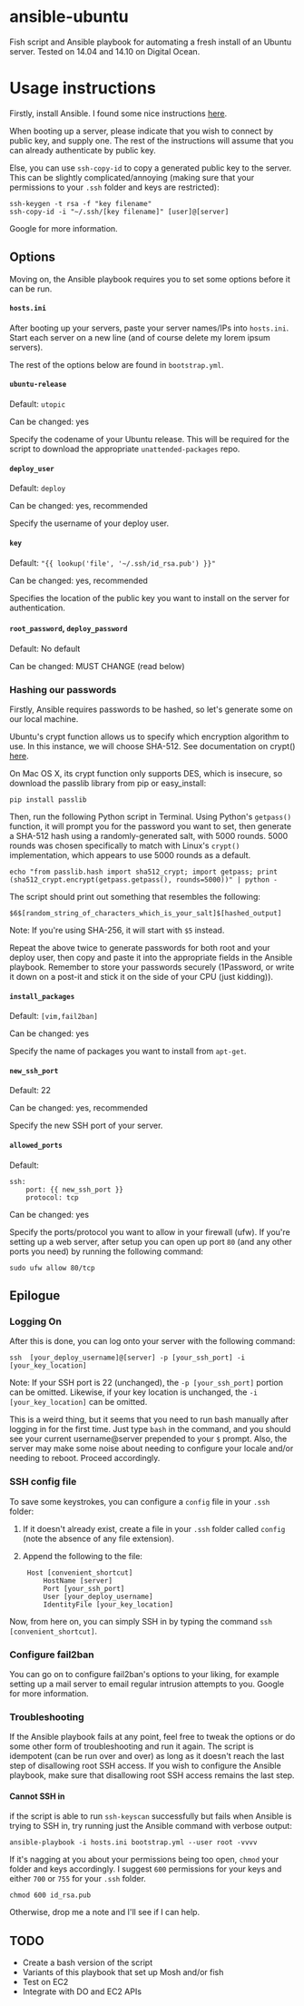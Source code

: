ansible-ubuntu
==============

Fish script and Ansible playbook for automating a fresh install of an Ubuntu server. Tested on 14.04 and 14.10 on Digital Ocean.

Usage instructions
==================

Firstly, install Ansible. I found some nice instructions [here](https://devopsu.com/guides/ansible-mac-osx.html).

When booting up a server, please indicate that you wish to connect by public key, and supply one. The rest of the instructions will assume that you can already authenticate by public key.

Else, you can use `ssh-copy-id` to copy a generated public key to the server. This can be slightly complicated/annoying (making sure that your permissions to your `.ssh` folder and keys are restricted):

    ssh-keygen -t rsa -f "key filename"
    ssh-copy-id -i "~/.ssh/[key filename]" [user]@[server]

Google for more information.

## Options

Moving on, the Ansible playbook requires you to set some options before it can be run.

#### `hosts.ini`

After booting up your servers, paste your server names/IPs into `hosts.ini`. Start each server on a new line (and of course delete my lorem ipsum servers).

The rest of the options below are found in `bootstrap.yml`.

#### `ubuntu-release`

Default: `utopic`

Can be changed: yes

Specify the codename of your Ubuntu release. This will be required for the script to download the appropriate `unattended-packages` repo.

#### `deploy_user`

Default: `deploy`

Can be changed: yes, recommended

Specify the username of your deploy user.

#### `key`

Default: `"{{ lookup('file', '~/.ssh/id_rsa.pub') }}"`

Can be changed: yes, recommended

Specifies the location of the public key you want to install on the server for authentication.

#### `root_password`, `deploy_password`

Default: No default

Can be changed: MUST CHANGE (read below)

### Hashing our passwords

Firstly, Ansible requires passwords to be hashed, so let's generate some on our local machine.

Ubuntu's crypt function allows us to specify which encryption algorithm to use. In this instance, we will choose SHA-512. See documentation on crypt() [here](http://man7.org/linux/man-pages/man3/crypt.3.html).

On Mac OS X, its crypt function only supports DES, which is insecure, so download the passlib library from pip or easy_install:

    pip install passlib

Then, run the following Python script in Terminal. Using Python's `getpass()` function, it will prompt you for the password you want to set, then generate a SHA-512 hash using a randomly-generated salt, with 5000 rounds. 5000 rounds was chosen specifically to match with Linux's `crypt()` implementation, which appears to use 5000 rounds as a default.

    echo "from passlib.hash import sha512_crypt; import getpass; print (sha512_crypt.encrypt(getpass.getpass(), rounds=5000))" | python -

The script should print out something that resembles the following:

    $6$[random_string_of_characters_which_is_your_salt]$[hashed_output]

Note: If you're using SHA-256, it will start with `$5` instead.

Repeat the above twice to generate passwords for both root and your deploy user, then copy and paste it into the appropriate fields in the Ansible playbook. Remember to store your passwords securely (1Password, or write it down on a post-it and stick it on the side of your CPU (just kidding)).

#### `install_packages`

Default: `[vim,fail2ban]`

Can be changed: yes

Specify the name of packages you want to install from `apt-get`.

#### `new_ssh_port`

Default: 22

Can be changed: yes, recommended

Specify the new SSH port of your server.

#### `allowed_ports`

Default: 

    ssh:
        port: {{ new_ssh_port }}
        protocol: tcp


Can be changed: yes

Specify the ports/protocol you want to allow in your firewall (ufw). If you're setting up a web server, after setup you can open up port `80` (and any other ports you need) by running the following command:

    sudo ufw allow 80/tcp

## Epilogue

### Logging On

After this is done, you can log onto your server with the following command:

    ssh  [your_deploy_username]@[server] -p [your_ssh_port] -i [your_key_location]

Note: If your SSH port is 22 (unchanged), the `-p [your_ssh_port]` portion can be omitted. Likewise, if your key location is unchanged, the `-i [your_key_location]` can be omitted.

This is a weird thing, but it seems that you need to run bash manually after logging in for the first time. Just type `bash` in the command, and you should see your current username@server prepended to your `$` prompt. Also, the server may make some noise about needing to configure your locale and/or needing to reboot. Proceed accordingly.

### SSH config file

To save some keystrokes, you can configure a `config` file in your `.ssh` folder:

1. If it doesn't already exist, create a file in your `.ssh` folder called `config` (note the absence of any file extension).

2. Append the following to the file:

        Host [convenient_shortcut]
            HostName [server]
            Port [your_ssh_port]
            User [your_deploy_username]
            IdentityFile [your_key_location]

Now, from here on, you can simply SSH in by typing the command `ssh [convenient_shortcut]`.

### Configure fail2ban

You can go on to configure fail2ban's options to your liking, for example setting up a mail server to email regular intrusion attempts to you. Google for more information.

### Troubleshooting

If the Ansible playbook fails at any point, feel free to tweak the options or do some other form of troubleshooting and run it again. The script is idempotent (can be run over and over) as long as it doesn't reach the last step of disallowing root SSH access. If you wish to configure the Ansible playbook, make sure that disallowing root SSH access remains the last step.

#### Cannot SSH in

if the script is able to run `ssh-keyscan` successfully but fails when Ansible is trying to SSH in, try running just the Ansible command with verbose output:

    ansible-playbook -i hosts.ini bootstrap.yml --user root -vvvv

If it's nagging at you about your permissions being too open, `chmod` your folder and keys accordingly. I suggest `600` permissions for your keys and either `700` or `755` for your `.ssh` folder.
    
    chmod 600 id_rsa.pub

Otherwise, drop me a note and I'll see if I can help.

## TODO

- Create a bash version of the script
- Variants of this playbook that set up Mosh and/or fish
- Test on EC2
- Integrate with DO and EC2 APIs